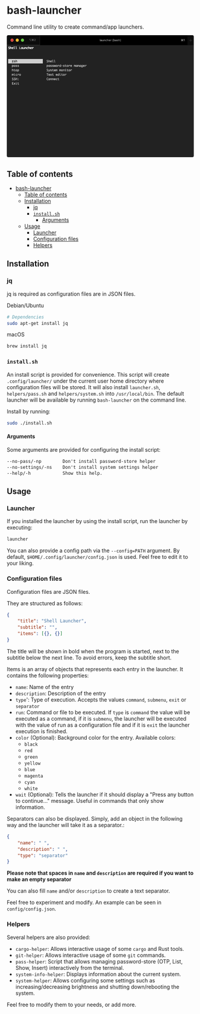 # bash-launcher

Command line utility to create command/app launchers.

![bash-launcher screenshot](screenshot.png)

## Table of contents

- [bash-launcher](#bash-launcher)
  - [Table of contents](#table-of-contents)
  - [Installation](#installation)
    - [jq](#jq)
    - [`install.sh`](#installsh)
      - [Arguments](#arguments)
  - [Usage](#usage)
    - [Launcher](#launcher)
    - [Configuration files](#configuration-files)
    - [Helpers](#helpers)

## Installation

### jq

jq is required as configuration files are in JSON files.

Debian/Ubuntu

```bash
# Dependencies
sudo apt-get install jq
```

macOS

```bash
brew install jq
```

### `install.sh`

An install script is provided for convenience. This script will create `.config/launcher/` under the current user home directory where configuration files will be stored. It will also install `launcher.sh`, `helpers/pass.sh` and `helpers/system.sh` into `/usr/local/bin`. The default launcher will be available by running `bash-launcher` on the command line.

Install by running:

```bash
sudo ./install.sh
```

#### Arguments

Some arguments are provided for configuring the install script:

```
--no-pass/-np        Don't install password-store helper
--no-settings/-ns    Don't install system settings helper
--help/-h            Show this help.
```

## Usage

### Launcher

If you installed the launcher by using the install script, run the launcher by executing:

```bash
launcher
```

You can also provide a config path via the `--config=PATH` argument. By default, `$HOME/.config/launcher/config.json` is used. Feel free to edit it to your liking.

### Configuration files

Configuration files are JSON files.

They are structured as follows:

```json
{
    "title": "Shell Launcher",
    "subtitle": "",
    "items": [{}, {}]
}
```

The title will be shown in bold when the program is started, next to the subtitle below the next line. To avoid errors, keep the subtitle short.

Items is an array of objects that represents each entry in the launcher. It contains the following properties:

-   `name`: Name of the entry
-   `description`: Description of the entry
-   `type`': Type of execution. Accepts the values `command`, `submenu`, `exit` or `separator`
-   `run`: Command or file to be executed. If `type` is `command` the value will be executed as a command, if it is `submenu`, the launcher will be executed with the value of run as a configuration file and if it is `exit` the launcher execution is finished.
-   `color` (Optional): Background color for the entry. Available colors:
    -   `black`
    -   `red`
    -   `green`
    -   `yellow`
    -   `blue`
    -   `magenta`
    -   `cyan`
    -   `white`
-   `wait` (Optional): Tells the launcher if it should display a "Press any button to continue..." message. Useful in commands that only show information.

Separators can also be displayed. Simply, add an object in the following way and the launcher will take it as a separator.:

```json
{
    "name": " ",
    "description": " ",
    "type": "separator"
}
```

**Please note that spaces in `name` and `description` are required if you want to make an empty separator**

You can also fill `name` and/or `description` to create a text separator.

Feel free to experiment and modify. An example can be seen in `config/config.json`.

### Helpers

Several helpers are also provided:

-   `cargo-helper`: Allows interactive usage of some `cargo` and Rust tools.
-   `git-helper`: Allows interactive usage of some `git` commands.
-   `pass-helper`: Script that allows managing password-store (OTP, List, Show, Insert) interactively from the terminal.
-   `system-info-helper`: Displays information about the current system.
-   `system-helper`: Allows configuring some settings such as increasing/decreasing brightness and shutting down/rebooting the system.

Feel free to modify them to your needs, or add more.
